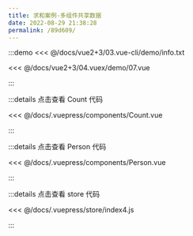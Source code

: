 ```yaml
---
title: 求和案例-多组件共享数据
date: 2022-08-29 21:38:28
permalink: /89d609/
---
```

:::demo <<< @/docs/vue2+3/03.vue-cli/demo/info.txt

<<< @/docs/vue2+3/04.vuex/demo/07.vue

:::

:::details 点击查看 Count 代码

<<< @/docs/.vuepress/components/Count.vue

:::

:::details 点击查看 Person 代码

<<< @/docs/.vuepress/components/Person.vue

:::

:::details 点击查看 store 代码

<<< @/docs/.vuepress/store/index4.js

:::
